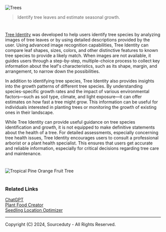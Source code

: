 ![Trees](https://github.com/user-attachments/assets/cc133c71-2b9e-4ebb-bcf4-27915c9856da)

> Identify tree leaves and estimate seasonal growth.

#

[Tree Identity](https://chatgpt.com/g/g-jd1xcKJm1-tree-identity) was developed to help users identify tree species by analyzing images of tree leaves or by using detailed descriptions provided by the user. Using advanced image recognition capabilities, Tree Identity can compare leaf shapes, sizes, colors, and other distinctive features to known tree species to provide a likely match. When images are not available, it guides users through a step-by-step, multiple-choice process to collect key information about the leaf's characteristics, such as its shape, margin, and arrangement, to narrow down the possibilities.

In addition to identifying tree species, Tree Identity also provides insights into the growth patterns of different tree species. By understanding species-specific growth rates and the impact of various environmental factors—such as soil type, climate, and light exposure—it can offer estimates on how fast a tree might grow. This information can be useful for individuals interested in planting trees or monitoring the growth of existing ones in their landscape.

While Tree Identity can provide useful guidance on tree species identification and growth, it is not equipped to make definitive statements about the health of a tree. For detailed assessments, especially concerning tree health issues, Tree Identity encourages users to consult a professional arborist or a plant health specialist. This ensures that users get accurate and reliable information, especially for critical decisions regarding tree care and maintenance.

#

![Tropical Pine Orange Fruit Tree](https://github.com/user-attachments/assets/1e59cde3-cba3-4505-a0b7-a92f1d4b6722)

#
### Related Links

[ChatGPT](https://github.com/sourceduty/ChatGPT)
<br>
[Plant Food Creator](https://github.com/sourceduty/Plant_Food_Creator)
<br>
[Seedling Location Optimizer](https://github.com/sourceduty/Seedling_Location_Optimizer)

***
Copyright (C) 2024, Sourceduty - All Rights Reserved.
